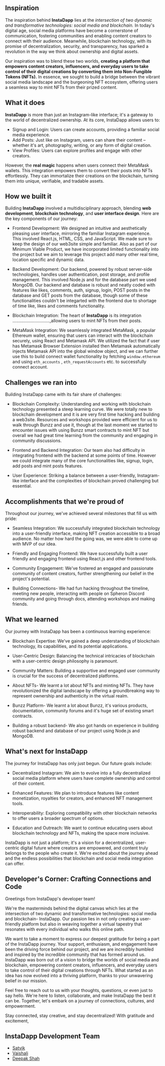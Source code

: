 ## Inspiration 
The inspiration behind **InstaDapp** lies at the *intersection of two dynamic and transformative technologies: social media and blockchain.* In today's digital age, social media platforms have become a cornerstone of communication, fostering communities and enabling content creators to connect with their audience. Meanwhile, blockchain technology, with its promise of decentralization, security, and transparency, has sparked a revolution in the way we think about ownership and digital assets.

Our inspiration was to blend these two worlds, **creating a platform that empowers content creators, influencers, and everyday users to take control of their digital creations by converting them into Non-Fungible Tokens (NFTs).** In essence, we sought to build a bridge between the vibrant social media landscape and the burgeoning NFT ecosystem, offering users a seamless way to mint NFTs from their prized content.

## What it does 
**InstaDapp** is more than just an Instagram-like interface; it's a gateway to the world of decentralized ownership. At its core, InstaDapp allows users to:

- Signup and Login: Users can create accounts, providing a familiar social media experience.
- Add Posts: Just like on Instagram, users can share their content – whether it's art, photography, writing, or any form of digital creation.
- View Profiles: Users can explore profiles and engage with other creators.

However, the **real magic** happens when users connect their MetaMask wallets. This integration empowers them to convert their posts into NFTs effortlessly. They can immortalize their creations on the blockchain, turning them into unique, verifiable, and tradable assets.

## How we built it
Building **InstaDapp** involved a multidisciplinary approach, blending **web development**, **blockchain technology**, and **user interface design**. Here are the key components of our journey:

- Frontend Development: We designed an intuitive and aesthetically pleasing user interface, mirroring the familiar Instagram experience. This involved React.js, HTML, CSS, and JavaScript. We made sure to keep the design of our web3site simple and familiar. Also as part of our Minimum Viable Product, we have incorporated limited functionality into the project but we aim to leverage this project add many other real time, location specific and dynamic data.

- Backend Development: Our backend, powered by robust server-side technologies, handles user authentication, post storage, and profile management. This involved Node.js and for the database part we used MongoDB. Our backend and database is robust and neatly coded with features like likes, comments, auth, signup, login, POST posts in the database and GET posts from the database, though some of these functionalities couldn't be integarted with the frontend due to shortage of time like, likes and comments functionality.

- Blockchain Integration: The heart of **InstaDapp** is its integration ..............................,allowing users to mint NFTs from their posts.

- MetaMask Integration: We seamlessly integrated MetaMask, a popular Ethereum wallet, ensuring that users can interact with the blockchain securely, using React and Metamask API. We utilized the fact that if user has Metamask Browser Extension installed then Metamask automatically injects Metamask API into the global window object, and we can further use this to build connect wallet functionality by fetching ```window.ethereum``` and using ```eth_accounts``` , ```eth_requestAccounts``` etc. to successfully connect account.

## Challenges we ran into
Building InstaDapp came with its fair share of challenges:
- Blockchain Complexity: Understanding and working with blockchain technology presented a steep learning curve. We were totally new to blockchain development and it is are very first time hacking and building a web3site. Resources and workshops provided were efficient for us to walk through Bunzz and use it, though at the last moment we started to encounter issues with using Bunzz smart contracts to mint NFT but overall we had great time learning from the community and engaging in community discussions.

- Frontend and Backend Integration: Our team also had difficulty in integrating frontend with the backend at some points of time. However we could integrate many of the core functionalities like, signup, login, add posts and mint posts features. 

- User Experience: Striking a balance between a user-friendly, Instagram-like interface and the complexities of blockchain proved challenging but essential.

<!-- 
- Security: Ensuring the security of user data and assets on a decentralized platform required meticulous attention to detail. 
-->

## Accomplishments that we're proud of
Throughout our journey, we've achieved several milestones that fill us with pride:

- Seamless Integration: We successfully integrated blockchain technology into a user-friendly interface, making NFT creation accessible to a broad audience. No matter how hard the going was, we were able to come up with MVP of our idea. 

- Friendly and Engaging Frontend: We have successfully built a user friendly and engaging frontend using React.js and other frontend tools.

- Community Engagement: We've fostered an engaged and passionate community of content creators, further strengthening our belief in the project's potential. 

- Building Connections- We had fun hacking throughout the timeline, meeting new people, interacting with people on Spheron Discord community and going through docs, attending workshops and making friends. 

## What we learned
Our journey with InstaDapp has been a continuous learning experience:

- Blockchain Expertise: We've gained a deep understanding of blockchain technology, its capabilities, and its potential applications.

- User-Centric Design: Balancing the technical intricacies of blockchain with a user-centric design philosophy is paramount.

- Community Matters: Building a supportive and engaged user community is crucial for the success of decentralized platforms. 

- About NFTs- We learnt a lot about NFTs and minting NFTs. They have revolutionized the digital landscape by offering a groundbreaking way to represent ownership and authenticity in the virtual realm. 

- Bunzz Platform- We learnt a lot about Bunzz, it's various products, documentation, community forums and it's huge set of existing smart contracts. 

- Building a robust backend- We also got hands on experience in building robust backend and database of our project using Node.js and MongoDB.

## What's next for InstaDapp
The journey for InstaDapp has only just begun. Our future goals include:

- Decentralized Instagram: We aim to evolve into a fully decentralized social media platform where users have complete ownership and control of their content.

- Enhanced Features: We plan to introduce features like content monetization, royalties for creators, and enhanced NFT management tools.

- Interoperability: Exploring compatibility with other blockchain networks to offer users a broader spectrum of options.

- Education and Outreach: We want to continue educating users about blockchain technology and NFTs, making the space more inclusive. 

InstaDapp is not just a platform; it's a vision for a decentralized, user-centric digital future where creators are empowered, and content truly belongs to the people who create it. We're excited about the journey ahead and the endless possibilities that blockchain and social media integration can offer.

## Developer's Corner: Crafting Connections and Code
Greetings from InstaDapp's developer team!

We're the masterminds behind the digital canvas which lies at the intersection of two dynamic and transformative technologies: social media and blockchain- InstaDapp. Our passion lies in not only creating a user-friendly platform but also in weaving together a virtual tapestry that resonates with every individual who walks this online path.

We want to take a moment to express our deepest gratitude for being a part of the InstaDapp journey. Your support, enthusiasm, and engagement have been the driving force behind our project, and we are incredibly humbled and inspired by the incredible community that has formed around us.
InstaDapp was born out of a vision to bridge the worlds of social media and blockchain, empowering content creators, influencers, and everyday users to take control of their digital creations through NFTs. What started as an idea has now evolved into a thriving platform, thanks to your unwavering belief in our mission.

Feel free to reach out to us with your thoughts, questions, or even just to say hello. We're here to listen, collaborate, and make InstaDapp the best it can be. Together, let's embark on a journey of connections, cultures, and empowerment.

Stay connected, stay creative, and stay decentralized!
With gratitude and excitement,
## InstaDapp Development Team
- [Satvik](https://github.com/Satvik1769)
- [Vaishali](https://github.com/arcVaishali)
- [Deepak Shah](https://github.com/Deepak2030)


